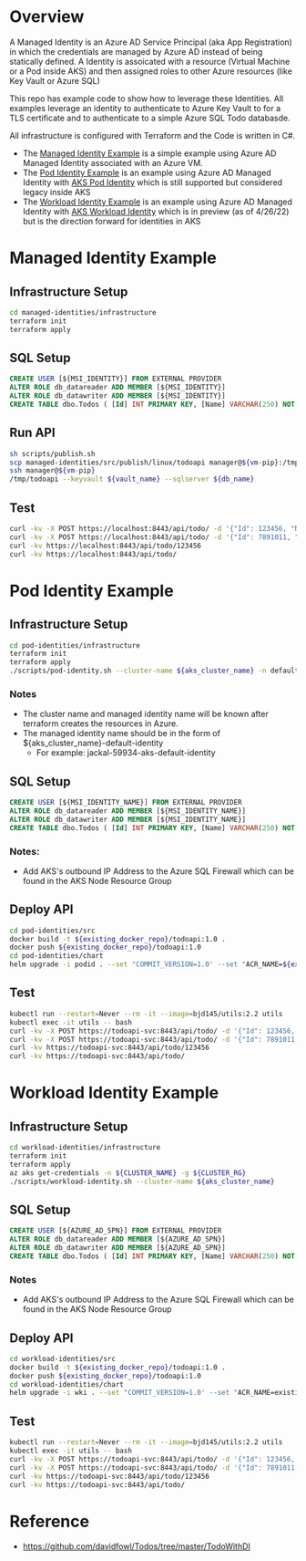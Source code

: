 # Overview 

A Managed Identity is an Azure AD Service Principal (aka App Registration) in which the credentials are managed by Azure AD instead of being statically defined.  A Identity is assoicated with a resource (Virtual Machine or a Pod inside AKS) and then assigned roles to other Azure resources (like Key Vault or Azure SQL)

This repo has example code to show how to leverage these Identities. All examples leverage an identity to authenticate to Azure Key Vault to for a TLS certificate and to authenticate to a simple Azure SQL Todo databasde.

All infrastructure is configured with Terraform and the Code is written in C#.

* The [Managed Identity Example](#managed-identity-example) is a simple example using Azure AD Managed Identity associated with an Azure VM.
* The [Pod Identity Example](#pod-identity-example) is an example using Azure AD Managed Identity with [AKS Pod Identity](https://docs.microsoft.com/en-us/azure/aks/use-azure-ad-pod-identity) which is still supported but considered legacy inside AKS
* The [Workload Identity Example](#workload-identity-example) is an example using Azure AD Managed Identity with [AKS Workload Identity](https://azure.github.io/azure-workload-identity/docs/introduction.html) which is in preview (as of 4/26/22) but is the direction forward for identities in AKS


# Managed Identity Example
## Infrastructure Setup
```bash
cd managed-identities/infrastructure
terraform init
terraform apply
```

## SQL Setup
```sql
CREATE USER [${MSI_IDENTITY}] FROM EXTERNAL PROVIDER
ALTER ROLE db_datareader ADD MEMBER [${MSI_IDENTITY}]
ALTER ROLE db_datawriter ADD MEMBER [${MSI_IDENTITY}]
CREATE TABLE dbo.Todos ( [Id] INT PRIMARY KEY, [Name] VARCHAR(250) NOT NULL, [IsComplete] BIT);
```

## Run API
```bash
sh scripts/publish.sh
scp managed-identities/src/publish/linux/todoapi manager@${vm-pip}:/tmp/
ssh manager@${vm-pip}
/tmp/todoapi --keyvault ${vault_name} --sqlserver ${db_name}
```

## Test
```bash
curl -kv -X POST https://localhost:8443/api/todo/ -d '{"Id": 123456, "Name": "Take out trash"}' -H "Content-Type: application/json"
curl -kv -X POST https://localhost:8443/api/todo/ -d '{"Id": 7891011, "Name": "Clean your bathroom"}' -H "Content-Type: application/json"
curl -kv https://localhost:8443/api/todo/123456
curl -kv https://localhost:8443/api/todo/
```

# Pod Identity Example
## Infrastructure Setup
```bash
cd pod-identities/infrastructure
terraform init
terraform apply
./scripts/pod-identity.sh --cluster-name ${aks_cluster_name} -n default -i ${managed_identity_name}
```
### Notes
* The cluster name and managed identity name will be known after terraform creates the resources in Azure.
* The managed identity name should be in the form of ${aks_cluster_name}-default-identity
    * For example: jackal-59934-aks-default-identity

## SQL Setup
```sql
CREATE USER [${MSI_IDENTITY_NAME}] FROM EXTERNAL PROVIDER
ALTER ROLE db_datareader ADD MEMBER [${MSI_IDENTITY_NAME}]
ALTER ROLE db_datawriter ADD MEMBER [${MSI_IDENTITY_NAME}]
CREATE TABLE dbo.Todos ( [Id] INT PRIMARY KEY, [Name] VARCHAR(250) NOT NULL, [IsComplete] BIT);
```

### Notes:
* Add AKS's outbound IP Address to the Azure SQL Firewall which can be found in the AKS Node Resource Group

## Deploy API
```bash
cd pod-identities/src
docker build -t ${existing_docker_repo}/todoapi:1.0 .
docker push ${existing_docker_repo}/todoapi:1.0
cd pod-identities/chart
helm upgrade -i podid . --set "COMMIT_VERSION=1.0' --set "ACR_NAME=${existing_docker_repo}" --set "APP_NAME=${app_name_from_terraform}" --set "MSI_SELECTOR=${managed_identity_name}
```
## Test
```bash
kubectl run --restart=Never --rm -it --image=bjd145/utils:2.2 utils
kubectl exec -it utils -- bash
curl -kv -X POST https://todoapi-svc:8443/api/todo/ -d '{"Id": 123456, "Name": "Take out trash"}' -H "Content-Type: application/json"
curl -kv -X POST https://todoapi-svc:8443/api/todo/ -d '{"Id": 7891011, "Name": "Clean your bathroom"}' -H "Content-Type: application/json"
curl -kv https://todoapi-svc:8443/api/todo/123456
curl -kv https://todoapi-svc:8443/api/todo/
```

# Workload Identity Example
## Infrastructure Setup
```bash
cd workload-identities/infrastructure
terraform init
terraform apply
az aks get-credentials -n ${CLUSTER_NAME} -g ${CLUSTER_RG}
./scripts/workload-identity.sh --cluster-name ${aks_cluster_name} 
```

## SQL Setup
```sql
CREATE USER [${AZURE_AD_SPN}] FROM EXTERNAL PROVIDER
ALTER ROLE db_datareader ADD MEMBER [${AZURE_AD_SPN}]
ALTER ROLE db_datawriter ADD MEMBER [${AZURE_AD_SPN}]
CREATE TABLE dbo.Todos ( [Id] INT PRIMARY KEY, [Name] VARCHAR(250) NOT NULL, [IsComplete] BIT);
```

### Notes
* Add AKS's outbound IP Address to the Azure SQL Firewall which can be found in the AKS Node Resource Group

## Deploy API
```bash
cd workload-identities/src
docker build -t ${existing_docker_repo}/todoapi:1.0 .
docker push ${existing_docker_repo}/todoapi:1.0
cd workload-identities/chart
helm upgrade -i wki . --set "COMMIT_VERSION=1.0' --set "ACR_NAME=existing_docker_repo" --set "APP_NAME=${app_name_from_terraform}" --set "ARM_WORKLOAD_APP_ID=${workload_app_id} --set "ARM_TENANT_ID=${azure_ad_tenant_id}"
```

## Test
```bash
kubectl run --restart=Never --rm -it --image=bjd145/utils:2.2 utils
kubectl exec -it utils -- bash
curl -kv -X POST https://todoapi-svc:8443/api/todo/ -d '{"Id": 123456, "Name": "Take out trash"}' -H "Content-Type: application/json"
curl -kv -X POST https://todoapi-svc:8443/api/todo/ -d '{"Id": 7891011, "Name": "Clean your bathroom"}' -H "Content-Type: application/json"
curl -kv https://todoapi-svc:8443/api/todo/123456
curl -kv https://todoapi-svc:8443/api/todo/
```

# Reference 
* https://github.com/davidfowl/Todos/tree/master/TodoWithDI
